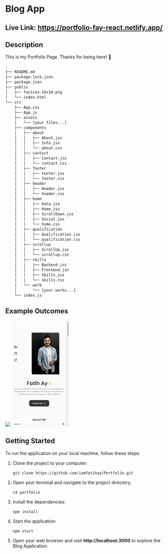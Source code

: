 # Blog App
## Live Link: https://portfolio-fay-react.netlify.app/
## Description
This is my Portfolio Page. Thanks for being here! 🙂

```
.
├── README.md
├── package-lock.json
├── package.json
├── public
│   ├── favicon-16x16.png
│   └── index.html
└── src
    ├── App.css
    ├── App.js
    ├── assets
    │   └── [your files...]
    ├── components
    │   ├── about
    │   │   ├── About.jsx
    │   │   ├── Info.jsx
    │   │   └── about.css
    │   ├── contact
    │   │   ├── Contact.jsx
    │   │   └── contact.css
    │   ├── footer
    │   │   ├── Footer.jsx
    │   │   └── footer.css
    │   ├── header
    │   │   ├── Header.jsx
    │   │   └── header.css
    │   ├── home
    │   │   ├── Data.jsx
    │   │   ├── Home.jsx
    │   │   ├── ScrollDown.jsx
    │   │   ├── Social.jsx
    │   │   └── home.css
    │   ├── qualification
    │   │   ├── Qualification.jsx
    │   │   └── qualification.css
    │   ├── scrollup
    │   │   ├── ScrollUp.jsx
    │   │   └── scrollup.css
    │   ├── skills
    │   │   ├── Backend.jsx
    │   │   ├── Frontend.jsx
    │   │   ├── Skills.jsx
    │   │   └── skills.css
    │   └── work
    │       └── [your works...]
    └── index.js

```

## Example Outcomes
<div >
<img width="660px" src="./portfolio.gif"/>
<img width="180px" src="./portfolio1.gif"/>
</div>

## Getting Started

To run the application on your local machine, follow these steps:

1. Clone the project to your computer:

   ```
   git clone https://github.com/iamfatihay/Portfolio.git
2. Open your terminal and navigate to the project directory.
   ```
   cd portfolio
3. Install the dependencies:
    ```
    npm install
4. Start the application:
    ```
    npm start
5. Open your web browser and visit  **http://localhost:3000**  to explore the Blog Application.
